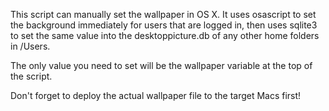 This script can manually set the wallpaper in OS X.  It uses osascript to set the background immediately for users that are logged in, then uses sqlite3 to set the same value into the desktoppicture.db of any other home folders in /Users.

The only value you need to set will be the wallpaper variable at the top of the script.

Don't forget to deploy the actual wallpaper file to the target Macs first!
